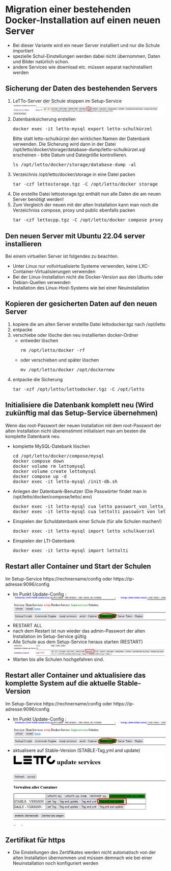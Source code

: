 # Migration einer bestehenden Docker-Installation auf einen neuen Server

* Bei dieser Variante wird ein neuer Server installiert und nur die Schule importiert
* spezielle Schul-Einstellungen werden dabei nicht übernommen, Daten und Bilder natürlich schon.
* andere Services wie download etc. müssen separat nachinstalliert werden

## Sicherung der Daten des bestehenden Servers
1. LeTTo-Server der Schule stoppen im Setup-Service ![img.png](img.png)
2. Datenbanksicherung erstellen
   <pre>docker exec -it letto-mysql export letto-schulkürzel</pre>
   Bitte statt letto-schulkürzel den wirklichen Namen der Datenbank verwenden.
   Die Sicherung wird dann in der Datei /opt/letto/docker/storage/database-dump/letto-schulkürzel.sql  
   erscheinen - bitte Datum und Dateigröße kontrollieren.
   <pre>ls /opt/letto/docker/storage/database-dump -al</pre>
3. Verzeichnis /opt/letto/docker/storage in eine Datei packen 
   <pre>tar -czf lettostorage.tgz -C /opt/letto/docker storage</pre>
4. Die erstellte Datei lettostorage.tgz enthält nun alle Daten die am neuen Server benötigt werden!
5. Zum Vergleich der neuen mit der alten Installation kann man noch die Verzeichniss compose, proxy und public ebenfalls packen
   <pre>tar -czf lettocpp.tgz -C /opt/letto/docker compose proxy public</pre>

## Den neuen Server mit Ubuntu 22.04 server installieren
Bei einem virtuellen Server ist folgendes zu beachten.
* Unter Linux nur vollvirtualisierte Systeme verwenden, keine LXC-Container-Virtualisierungen verwenden
* Bei der Linux-Installation nicht die Docker-Version aus den Ubuntu oder Debian-Quellen verwenden
* Installation des Linux-Host-Systems wie bei einer Neuinstallation

## Kopieren der gesicherten Daten auf den neuen Server
1. kopiere die am alten Server erstellte Datei lettodocker.tgz nach /opt/letto
2. entpacke 
2. verschiebe oder lösche den neu installierten docker-Ordner
    * entweder löschen 
      <pre>rm /opt/letto/docker -rf
    * oder verschieben und später löschen 
      <pre>mv /opt/letto/docker /opt/dockernew</pre>
3. entpacke die Sicherung 
   <pre>tar -xzf /opt/letto/lettodocker.tgz -C /opt/letto</pre>

## Initialisiere die Datenbank komplett neu (Wird zukünftig mal das Setup-Service übernehmen)
Wenn das root-Passwort der neuen Installation mit dem root-Passwort der alten Installation nicht übereinstimmt initialisiert
man am besten die komplette Datenbank neu.
* komplette MySQL-Datebank löschen
  <pre>cd /opt/letto/docker/compose/mysql
  docker compose down
  docker volume rm lettomysql
  docker volume create lettomysql
  docker compose up -d
  docker exec -it letto-mysql /init-db.sh
  </pre>
* Anlegen der Datenbank-Benutzer (Die Passwörter findet man in /opt/letto/docker/compose/letto/.env)
  <pre>docker exec -it letto-mysql cua letto passwort_von_letto_aus_der_env_datei
  docker exec -it letto-mysql cua lettolti passwort_von_lettolti_aus_der_env_datei
  </pre>
* Einspielen der Schuldatenbank einer Schule (für alle Schulen machen!)
  <pre>docker exec -it letto-mysql import letto_schulkuerzel</pre>
* Einspielen der LTI-Datenbank
  <pre>docker exec -it letto-mysql import lettolti</pre>

## Restart aller Container und Start der Schulen
Im Setup-Service https://rechnername/config oder https://ip-adresse:9096/config
* Im Punkt Update-Config : ![img_2.png](img_2.png)
* RESTART ALL
* nach dem Restart ist nun wieder das admin-Passwort der alten Installation im Setup-Service gültig
* Alle Schule aus dem Setup-Service heraus starten (RESTART) ![img_7.png](img_7.png)
* Warten bis alle Schulen hochgefahren sind.

## Restart aller Container und aktualisiere das komplette System auf die aktuelle Stable-Version
Im Setup-Service https://rechnername/config oder https://ip-adresse:9096/config
* Im Punkt Update-Config : ![img_2.png](img_2.png)
* aktualisere auf Stable-Version (STABLE-Tag,yml and update)![img_1.png](img_1.png)

## Zertifikat für https
* Die Einstellungen des Zertifikates werden nicht automatisch von der alten Installation übernommen und müssen demnach wie bei einer Neuinstallation noch konfiguriert werden

